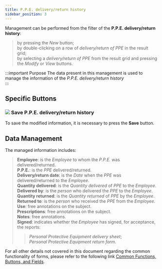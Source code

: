 ```yaml
---
title: P.P.E. delivery/return history
sidebar_position: 3
---
```


Management can be performed from the filter of the **P.P.E. delivery/return history**:
> by pressing the *New* button;    
> by double-clicking on a row of *delivery/return of PPE* in the result grid;    
> by selecting a *delivery/return of PPE* from the result grid and pressing the *Modify* or *View* buttons.   


:::important Purpose
The data present in this management is used to manage the information of the *P.P.E. delivery/return history*   
:::


## Specific Buttons   


### ![](/img/neutral/common/save.png) Save P.P.E. delivery/return history

To save the modified information, it is necessary to press the **Save** button.   


## Data Management

The managed information includes:   
> **Employee**: is the *Employee* to whom the *P.P.E.* was delivered/returned.   
> **P.P.E.**: is the *PPE* delivered/returned.   
> **Delivery/return date**: is the *Date* when the *PPE* was delivered/returned to the *Employee*.   
> **Quantity delivered**: is the *Quantity delivered* of *PPE* to the *Employee*.   
> **Delivered by**: is the *person* who delivered the *PPE* to the *Employee*.   
> **Quantity returned**: is the *Quantity returned* of *PPE* by the *Employee*.   
> **Returned to**: is the *person* who received the *PPE* from the *Employee*.   
> **Use**: free annotations on the subject.   
> **Prescriptions**: free annotations on the subject.   
> **Notes**: free annotations.   
> **Signed**: indicates whether the *Employee* has signed, for acceptance, the reports:
>> *Personal Protective Equipment delivery sheet*;   
>> *Personal Protective Equipment return form*.   

For all other details not covered in this document regarding the common functionality of forms, please refer to the following link [Common Functions, Buttons, and Fields](/docs/guide/common).